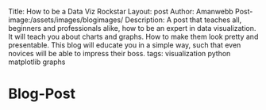 Title: How to be a Data Viz Rockstar
Layout: post
Author: Amanwebb
Post-image:/assets/images/blogimages/
Description: A post that teaches all, beginners and professionals alike, how to be an expert in data visualization. It will teach you about charts and graphs. How to make them look pretty and presentable. This blog will educate you in a simple way, such that even novices will be able to impress their boss. 
tags: visualization python matplotlib graphs



# Blog-Post
